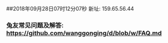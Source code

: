 ##2018年09月28日07时12分07秒 新址: 159.65.56.44
### 兔友常见问题及解答: https://github.com/wanggonging/d/blob/w/FAQ.md
